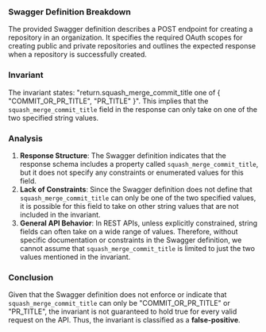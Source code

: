 ### Swagger Definition Breakdown
The provided Swagger definition describes a POST endpoint for creating a repository in an organization. It specifies the required OAuth scopes for creating public and private repositories and outlines the expected response when a repository is successfully created.

### Invariant
The invariant states: "return.squash_merge_commit_title one of { "COMMIT_OR_PR_TITLE", "PR_TITLE" }". This implies that the `squash_merge_commit_title` field in the response can only take on one of the two specified string values.

### Analysis
1. **Response Structure**: The Swagger definition indicates that the response schema includes a property called `squash_merge_commit_title`, but it does not specify any constraints or enumerated values for this field. 
2. **Lack of Constraints**: Since the Swagger definition does not define that `squash_merge_commit_title` can only be one of the two specified values, it is possible for this field to take on other string values that are not included in the invariant. 
3. **General API Behavior**: In REST APIs, unless explicitly constrained, string fields can often take on a wide range of values. Therefore, without specific documentation or constraints in the Swagger definition, we cannot assume that `squash_merge_commit_title` is limited to just the two values mentioned in the invariant.

### Conclusion
Given that the Swagger definition does not enforce or indicate that `squash_merge_commit_title` can only be "COMMIT_OR_PR_TITLE" or "PR_TITLE", the invariant is not guaranteed to hold true for every valid request on the API. Thus, the invariant is classified as a **false-positive**.
